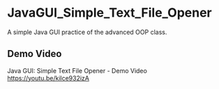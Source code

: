 # JavaGUI_Simple_Text_File_Opener
A simple Java GUI practice of the advanced OOP class. 

Demo Video
-----------
  Java GUI: Simple Text File Opener - Demo Video
  https://youtu.be/kilce932izA
